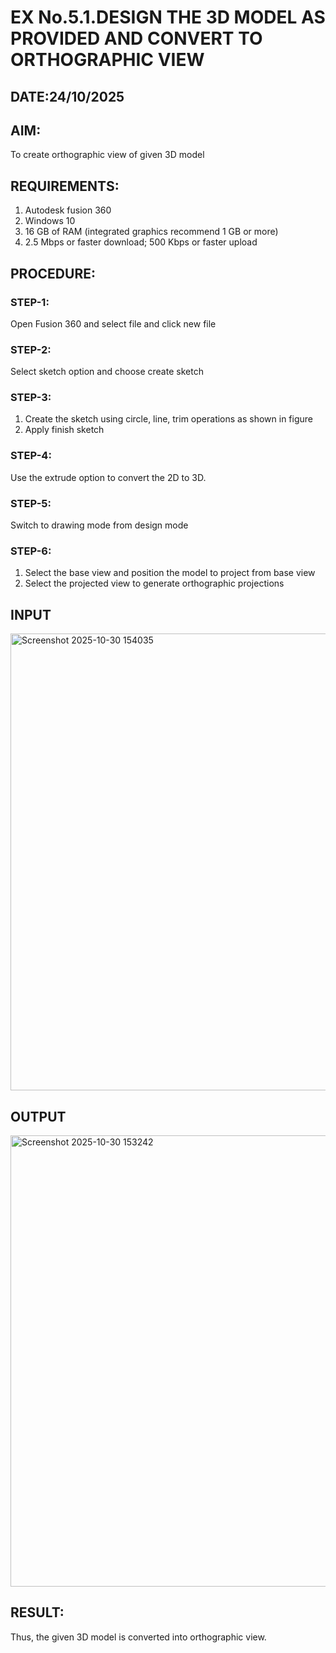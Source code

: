 # EX No.5.1.DESIGN THE 3D MODEL AS PROVIDED AND CONVERT TO ORTHOGRAPHIC VIEW
## DATE:24/10/2025

## AIM: 
To create orthographic view of given 3D model

## REQUIREMENTS: 
1. Autodesk fusion 360
2. Windows 10
3. 16 GB of RAM (integrated graphics recommend 1 GB or more)
4. 2.5 Mbps or faster download; 500 Kbps or faster upload 

## PROCEDURE:

### STEP-1:
Open Fusion 360 and select file and click new file

### STEP-2:
Select sketch option and choose create sketch

### STEP-3: 
1. Create the sketch using circle, line, trim operations as shown in figure
2. Apply finish sketch 

### STEP-4:
 Use the extrude option to convert the 2D to 3D.

### STEP-5:
Switch to drawing mode from design mode 
          
### STEP-6:
1. Select the base view and position the model to project from base view 
2. Select the projected view to generate orthographic projections

## INPUT

<img width="1046" height="731" alt="Screenshot 2025-10-30 154035" src="https://github.com/user-attachments/assets/6e351695-f75a-494f-b791-135741c1ee02" />


## OUTPUT

<img width="1015" height="722" alt="Screenshot 2025-10-30 153242" src="https://github.com/user-attachments/assets/e7347f17-be08-44b8-8580-092576f66dcf" />



## RESULT:
Thus, the given 3D model is converted into orthographic view.


